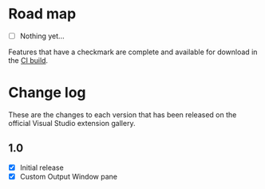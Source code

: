 # Road map

- [ ] Nothing yet...

Features that have a checkmark are complete and available for
download in the
[CI build](http://vsixgallery.com/extension/a299a65a-dcf1-4271-96ca-4fd4c4f80b90/).

# Change log

These are the changes to each version that has been released
on the official Visual Studio extension gallery.

## 1.0

- [x] Initial release
- [x] Custom Output Window pane